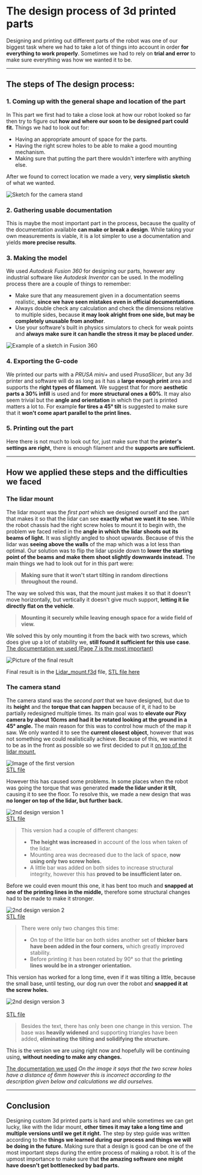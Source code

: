 # The design process of 3d printed parts

Designing and printing out different parts of the robot was one of our biggest task where we had to take a lot of things into account in order **for everything to work properly**. Sometimes we had to rely on **trial and error** to make sure everything was how we wanted it to be.

---

## The steps of The design process:

### 1. Coming up with the general shape and location of the part
  
  In This part we first had to take a close look at how our robot looked so far then try to figure out **how and where our soon to be designed part could fit.**
  Things we had to look out for:
  - Having an appropriate amount of space for the parts.
  - Having the right screw holes to be able to make a good mounting mechanism.
  - Making sure that putting the part there wouldn't interfere with anything else.
  
  After we found to correct location we made a very, **very simplistic sketch** of what we wanted.
  
  <a name="sketch"></a>
  ![Sketch for the camera stand](sketch.jpg)

### 2. Gathering usable documentation
  This is maybe the most important part in the process, because the quality of the documentation available **can make or break a design**. While taking your own measurements is viable, it is a lot simpler to use a documentation and yields **more precise results**.

### 3. Making the model
  We used *Autodesk Fusion 360* for designing our parts, however any industrial software like *Autodesk Inventor* can be used. In the modelling process there are a couple of things to remember:
  
  - Make sure that any measurement given in a documentation seems realistic, **since we have seen mistakes even in official documentations**.
  - Always double check any calculation and check the dimensions relative to multiple sides, because **it may look alright from one side, but may be completely unusable from another**.
  - Use your software's built in physics simulators to check for weak points and **always make sure it can handle the stress it may be placed under**.
  
  
  ![Example of a sketch in Fusion 360](fusion_sketch.png)
  
### 4. Exporting the G-code
  We printed our parts with a *PRUSA mini+* and used *PrusaSlicer*, but any 3d printer and software will do as long as it has a **large enough print** area and supports the **right types of filament**. We suggest that for more **aesthetic parts a 30% infill** is used and for **more structural ones a 60%**. It may also seem trivial but the **angle and orientation** in which the part is printed matters a lot to. For example **for tires a $45°$ tilt** is suggested to make sure that it **won't come apart parallel to the print lines.**

### 5. Printing out the part
  Here there is not much to look out for, just make sure that the **printer's settings are right,** there is enough filament and the **supports are sufficient.**

---

## How we applied these steps and the difficulties we faced

### The lidar mount

  The lidar mount was the *first part* which we designed ourself and the part that makes it so that the lidar can see **exactly what we want it to see.** While the robot chassis had the right screw holes to mount it to begin with, the problem we faced relied in the **angle in which the lidar shoots out its beams of light.** It was slightly angled to shoot upwards. Because of this the lidar was **seeing above the walls** of the map which was a lot less than optimal. Our solution was to flip the lidar upside down to **lower the starting point of the beams and make them shoot slightly downwards instead.**
  The main things we had to look out for in this part were:
  
  > **Making sure that it won't start tilting in random directions throughout the round.**
  
  The way we solved this was, that the mount just makes it so that it doesn't move horizontally, but vertically it doesn't give much support, **letting it lie directly flat on the vehicle**.
  
  > **Mounting it securely while leaving enough space for a wide field of view.**

  We solved this by only mounting it from the back with two screws, which does give up a lot of stability we, **still found it sufficient for this use case**.
  [The documentation we used (Page 7 is the most important)](https://www.ldrobot.com/images/2023/05/23/LDROBOT_LD19_Datasheet_EN_v2.6_Q1JXIRVq.pdf)

  ![Picture of the final result](mount_photo.png)

  Final result is in the [Lidar_mount.f3d](Lidar_mount.f3d) file, [STL file here](Lidar%20stand.stl)

### The camera stand
  The camera stand was the *second part* that we have designed, but due to its **height** and the **torque that can happen** because of it, it had to be partially redesigned multiple times. Its main goal was to **elevate our Pixy camera by about $10 cm$s and had it be rotated looking at the ground in a $45°$ angle.** The main reason for this was to control how much of the map it saw. We only wanted it to see the **current closest object**, however that was not something we could realistically achieve. Because of this, we wanted it to be as in the front as possible so we first decided to put it [on top of the lidar mount.](#sketch)

  ![Image of the first version](1st.png)<br>[STL file](Camera%20stand.stl)

  However this has caused some problems. In some places when the robot was going the torque that was generated **made the lidar under it tilt**, causing it to see the floor. To resolve this, we made a new design that was **no longer on top of the lidar, but further back.**

  ![2nd design version 1](2_1.png)<br>[STL file](Camera%20stand%202%20v1.stl)

  >This version had a couple of different changes:
  >- **The height was increased** in account of the loss when taken of the lidar.
  >- Mounting area was decreased due to the lack of space, **now using only two screw holes.**
  >- A little bar was added on both sides to increase structural integrity, however this has **proved to be insufficient later on.**

  Before we could even mount this one, it has bent too much and **snapped at one of the printing lines in the middle,** therefore some structural changes had to be made to make it stronger.

  ![2nd design version 2](2_2.png)<br>[STL file](Camera%20stand%202%20v2.stl)

  > There were only two changes this time:
  >- On top of the little bar on both sides another set of **thicker bars have been added in the four corners,** which greatly improved stability.
  >- Before printing it has been rotated by $90°$ so that the **printing lines would be in a stronger orientation.**

  This version has worked for a long time, even if it was tilting a little, because the small base, until testing, our dog run over the robot and **snapped it at the screw holes.**
  
  ![2nd design version 3](2_3.png)<br><br>[STL file](Camera%20stand%202%20v3.stl)
  
  > Besides the text, there has only been one change in this version. The base was **heavily widened** and supporting triangles have been added, **eliminating the tilting and solidifying the structure.**

  This is the version we are using right now and hopefully will be continuing using, **without needing to make any changes.**

  [The documentation we used](https://docs.pixycam.com/wiki/doku.php?id=wiki:v2:dimensions&s[]=dimensions)
  *On the image it says that the two screw holes have a distance of $6mm$ however this is incorrect according to the description given below and calculations we did ourselves.*

---

## Conclusion
  
  Designing custom 3d printed parts is hard and while sometimes we can get lucky, like with the lidar mount, **other times it may take a long time and multiple versions until we get it right.** The step by step guide was written according to the **things we learned during our process and things we will be doing in the future.** Making sure that a design is good can be one of the most important steps during the entire process of making a robot. It is of the upmost importance to make sure that **the amazing software one might have doesn't get bottlenecked by bad parts.**